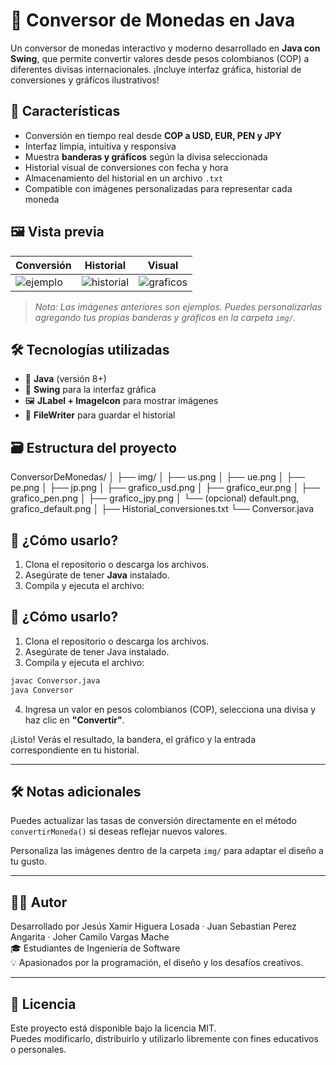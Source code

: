 # 💱 Conversor de Monedas en Java

Un conversor de monedas interactivo y moderno desarrollado en **Java con Swing**, que permite convertir valores desde pesos colombianos (COP) a diferentes divisas internacionales. ¡Incluye interfaz gráfica, historial de conversiones y gráficos ilustrativos!

## 🚀 Características

- Conversión en tiempo real desde **COP a USD, EUR, PEN y JPY**
- Interfaz limpia, intuitiva y responsiva
- Muestra **banderas y gráficos** según la divisa seleccionada
- Historial visual de conversiones con fecha y hora
- Almacenamiento del historial en un archivo `.txt`
- Compatible con imágenes personalizadas para representar cada moneda

## 🖼️ Vista previa

| Conversión | Historial | Visual |
|------------|-----------|--------|
| ![ejemplo](img/vista1.png) | ![historial](img/vista2.png) | ![graficos](img/vista3.png) |

> *Nota: Las imágenes anteriores son ejemplos. Puedes personalizarlas agregando tus propias banderas y gráficos en la carpeta `img/`.*

## 🛠️ Tecnologías utilizadas

- 🧠 **Java** (versión 8+)
- 🎨 **Swing** para la interfaz gráfica
- 🖼️ **JLabel + ImageIcon** para mostrar imágenes
- 📄 **FileWriter** para guardar el historial

## 🗃️ Estructura del proyecto

ConversorDeMonedas/
│
├── img/
│ ├── us.png
│ ├── ue.png
│ ├── pe.png
│ ├── jp.png
│ ├── grafico_usd.png
│ ├── grafico_eur.png
│ ├── grafico_pen.png
│ ├── grafico_jpy.png
│ └── (opcional) default.png, grafico_default.png
│
├── Historial_conversiones.txt
└── Conversor.java


## 🎯 ¿Cómo usarlo?

1. Clona el repositorio o descarga los archivos.
2. Asegúrate de tener **Java** instalado.
3. Compila y ejecuta el archivo:


## 🎯 ¿Cómo usarlo?

1. Clona el repositorio o descarga los archivos.
2. Asegúrate de tener Java instalado.
3. Compila y ejecuta el archivo:

```bash
javac Conversor.java
java Conversor
```

4. Ingresa un valor en pesos colombianos (COP), selecciona una divisa y haz clic en **"Convertir"**.

¡Listo! Verás el resultado, la bandera, el gráfico y la entrada correspondiente en tu historial.

---

## 🛠️ Notas adicionales

Puedes actualizar las tasas de conversión directamente en el método `convertirMoneda()` si deseas reflejar nuevos valores.

Personaliza las imágenes dentro de la carpeta `img/` para adaptar el diseño a tu gusto.

---

## 👨‍💻 Autor

Desarrollado por Jesús Xamir Higuera Losada · Juan Sebastian Perez Angarita · Joher Camilo Vargas Mache  
🎓 Estudiantes de Ingeniería de Software  
💡 Apasionados por la programación, el diseño y los desafíos creativos.

---

## 📄 Licencia

Este proyecto está disponible bajo la licencia MIT.  
Puedes modificarlo, distribuirlo y utilizarlo libremente con fines educativos o personales.
